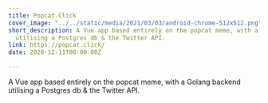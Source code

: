```yaml
---
title: Popcat.Click
cover_image: "../../static/media/2021/03/03/android-chrome-512x512.png"
short_description: A Vue app based entirely on the popcat meme, with a Golang backend
  utilising a Postgres db & the Twitter API.
link: https://popcat.click/
date: 2020-12-11T00:00:00Z

---
```

A Vue app based entirely on the popcat meme, with a Golang backend utilising a Postgres db & the Twitter API.